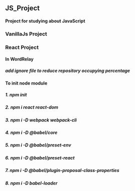 ## JS_Project

#### Project for studying about JavaScript

### VanillaJs Project

### React Project

#### In WordRelay
##### add ignore file to reduce repository occupying percentage

#### To init node module
##### 1. npm init
##### 2. npm i react react-dom
##### 3. npm i -D webpack webpack-cli
##### 4. npm i -D @babel/core
##### 5. npm i -D @babel/preset-env
##### 6. npm i -D @babel/preset-react
##### 7. npm i -D @babel/plugin-proposal-class-properties
##### 8. npm i -D babel-loader
